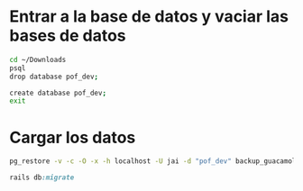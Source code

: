 
# Entrar a la base de datos  y vaciar las bases de datos
```bash
cd ~/Downloads
psql
drop database pof_dev;

create database pof_dev;
exit
```

# Cargar los datos

```bash
pg_restore -v -c -O -x -h localhost -U jai -d "pof_dev" backup_guacamole_server_2023_06_22_11_05.dump
```

```ruby
rails db:migrate
```